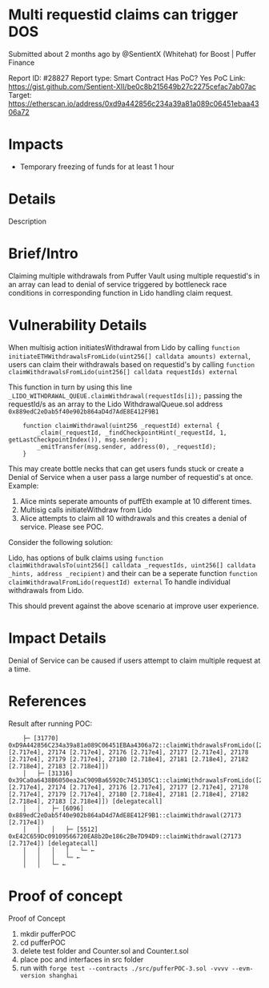 # Multi requestid claims can trigger DOS
Submitted about 2 months ago by @SentientX (Whitehat) for Boost | Puffer Finance

Report ID: #28827
Report type: Smart Contract
Has PoC? Yes
PoC Link: https://gist.github.com/Sentient-XII/be0c8b215649b27c2275cefac7ab07ac
Target: https://etherscan.io/address/0xd9a442856c234a39a81a089c06451ebaa4306a72

# Impacts
- Temporary freezing of funds for at least 1 hour

# Details
Description

# Brief/Intro
Claiming multiple withdrawals from Puffer Vault using multiple requestid's in an array can lead to denial of service triggered by bottleneck race conditions in corresponding function in Lido handling claim request.

# Vulnerability Details
When multisig action initiatesWithdrawal from Lido by calling `function initiateETHWithdrawalsFromLido(uint256[] calldata amounts) external`, users can claim their withdrawals based on requestid's by calling `function claimWithdrawalsFromLido(uint256[] calldata requestIds) external`

This function in turn by using this line `_LIDO_WITHDRAWAL_QUEUE.claimWithdrawal(requestIds[i]);` passing the requestId/s as an array to the Lido WithdrawalQueue.sol address `0x889edC2eDab5f40e902b864aD4d7AdE8E412F9B1`

```
    function claimWithdrawal(uint256 _requestId) external {
        _claim(_requestId, _findCheckpointHint(_requestId, 1, getLastCheckpointIndex()), msg.sender);
        _emitTransfer(msg.sender, address(0), _requestId);
    }
```

This may create bottle necks that can get users funds stuck or create a Denial of Service when a user pass a large number of requestid's at once. Example:

1. Alice mints seperate amounts of puffEth example at 10 different times.
2. Multisig calls initiateWithdraw from Lido
3. Alice attempts to claim all 10 withdrawals and this creates a denial of service. Please see POC.

Consider the following solution:

Lido, has options of bulk claims using `function claimWithdrawalsTo(uint256[] calldata _requestIds, uint256[] calldata _hints, address _recipient)` and their can be a seperate function `function claimWithdrawalFromLido(requestId) external` To handle individual withdrawals from Lido.

This should prevent against the above scenario at improve user experience.

# Impact Details
Denial of Service can be caused if users attempt to claim multiple request at a time.

# References
Result after running POC:

```
    ├─ [31770] 0xD9A442856C234a39a81a089C06451EBAa4306a72::claimWithdrawalsFromLido([27173 [2.717e4], 27174 [2.717e4], 27176 [2.717e4], 27177 [2.717e4], 27178 [2.717e4], 27179 [2.717e4], 27180 [2.718e4], 27181 [2.718e4], 27182 [2.718e4], 27183 [2.718e4]])
    │   ├─ [31316] 0x39Ca0a6438B6050ea2aC909Ba65920c7451305C1::claimWithdrawalsFromLido([27173 [2.717e4], 27174 [2.717e4], 27176 [2.717e4], 27177 [2.717e4], 27178 [2.717e4], 27179 [2.717e4], 27180 [2.718e4], 27181 [2.718e4], 27182 [2.718e4], 27183 [2.718e4]]) [delegatecall]
    │   │   ├─ [6096] 0x889edC2eDab5f40e902b864aD4d7AdE8E412F9B1::claimWithdrawal(27173 [2.717e4])
    │   │   │   ├─ [5512] 0xE42C659Dc09109566720EA8b2De186c2Be7D94D9::claimWithdrawal(27173 [2.717e4]) [delegatecall]
    │   │   │   │   └─ ←
    │   │   │   └─ ←
    │   │   └─ ←
```

# Proof of concept
Proof of Concept

1. mkdir pufferPOC
2. cd pufferPOC
3. delete test folder and Counter.sol and Counter.t.sol
4. place poc and interfaces in src folder
5. run with `forge test --contracts ./src/pufferPOC-3.sol -vvvv --evm-version shanghai`
